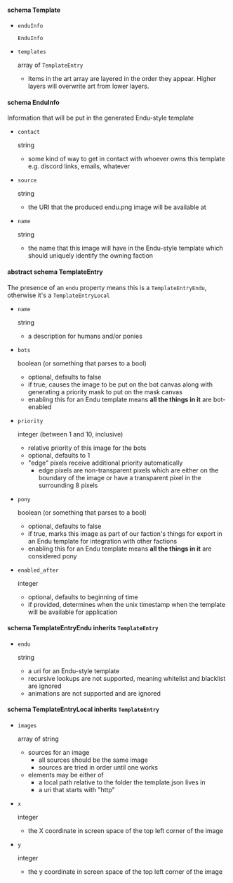 #### schema Template

* `enduInfo`

    `EnduInfo`

* `templates`

    array of `TemplateEntry`
    * Items in the art array are layered in the order they appear. Higher layers will overwrite art from lower layers.

#### schema EnduInfo
Information that will be put in the generated Endu-style template

* `contact`

    string
    * some kind of way to get in contact with whoever owns this template e.g. discord links, emails, whatever

* `source`

    string
    * the URI that the produced endu.png image will be available at

* `name`

    string
    * the name that this image will have in the Endu-style template which should uniquely identify the owning faction

#### abstract schema TemplateEntry
The presence of an `endu` property means this is a `TemplateEntryEndu`, otherwise it's a `TemplateEntryLocal`

* `name`

    string
    * a description for humans and/or ponies

* `bots`

    boolean (or something that parses to a bool)
    * optional, defaults to false
    * if true, causes the image to be put on the bot canvas along with generating a priority mask to put on the mask canvas
    * enabling this for an Endu template means **all the things in it** are bot-enabled
  
* `priority`

    integer (between 1 and 10, inclusive)
    * relative priority of this image for the bots
    * optional, defaults to 1
    * "edge" pixels receive additional priority automatically
        * edge pixels are non-transparent pixels which are either on the boundary of the image or have a transparent pixel in the surrounding 8 pixels

* `pony`

    boolean (or something that parses to a bool)
    * optional, defaults to false
    * if true, marks this image as part of our faction's things for export in an Endu template for integration with other factions
    * enabling this for an Endu template means **all the things in it** are considered pony

* `enabled_after`

    integer
    * optional, defaults to beginning of time
    * if provided, determines when the unix timestamp when the template will be available for application

#### schema TemplateEntryEndu inherits `TemplateEntry`

* `endu`

    string
    * a uri for an Endu-style template
    * recursive lookups are not supported, meaning whitelist and blacklist are ignored
    * animations are not supported and are ignored

#### schema TemplateEntryLocal inherits `TemplateEntry`

* `images`

  array of string
  * sources for an image
      * all sources should be the same image
      * sources are tried in order until one works
  * elements may be either of
      * a local path relative to the folder the template.json lives in
      * a uri that starts with "http"

* `x`

  integer
  * the X coordinate in screen space of the top left corner of the image

* `y`

  integer
  * the y coordinate in screen space of the top left corner of the image
